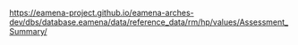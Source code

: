

https://eamena-project.github.io/eamena-arches-dev/dbs/database.eamena/data/reference_data/rm/hp/values/Assessment_Summary/